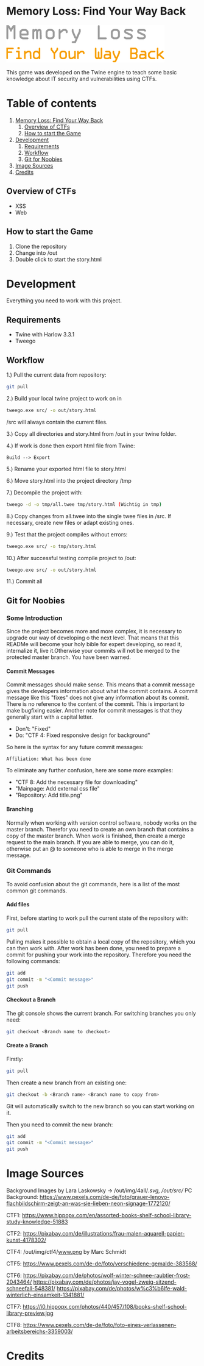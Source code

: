 # Memory Loss: Find Your Way Back
![](title.png)

This game was developed on the Twine engine to teach some basic knowledge about IT security and vulnerabilities using CTFs.

# Table of contents
1. [Memory Loss: Find Your Way Back](#memory-loss-find-your-way-back)
    1. [Overview of CTFs](#overview-of-ctfs)
    2. [How to start the Game](#how-to-start-the-game)
2. [Development](#development)
    1. [Requirements](#requirements)
    2. [Workflow](#workflow)
    3. [Git for Noobies](#git-for-noobies)
3. [Image Sources](#image-sources)
3. [Credits](#credits)

## Overview of CTFs
- XSS
- Web

## How to start the Game
1. Clone the repository
2. Change into /out
3. Double click to start the story.html

# Development
Everything you need to work with this project.

## Requirements
- Twine with Harlow 3.3.1
- Tweego

## Workflow 
1.) Pull the current data from repository:
```sh
git pull
```

2.) Build your local twine project to work on in 
```sh
tweego.exe src/ -o out/story.html
```
/src will always contain the current files.

3.) Copy all directories and story.html from /out in your twine folder. 

4.) If work is done then export html file from Twine:
```
Build --> Export 
```

5.) Rename your exported html file to story.html

6.) Move story.html into the project directory /tmp

7.) Decompile the project with:
```sh
tweego -d -o tmp/all.twee tmp/story.html (Wichtig in tmp)
```

8.) Copy changes from all.twee into the single twee files in /src. If necessary, create new files or adapt existing ones. 

9.) Test that the project compiles without errors:
```sh
tweego.exe src/ -o tmp/story.html
```

10.) After successful testing compile project to /out:
```sh
tweego.exe src/ -o out/story.html
```

11.) Commit all 

## Git for Noobies

### Some Introduction
Since the project becomes more and more complex, it is necessary to upgrade our way of developing o the next level. That means that this READMe will become your holy bible for expert developing, so read it, internalize it, live it.Otherwise your commits will not be merged to the protected master branch. You have been warned.

#### Commit Messages
Commit messages should make sense. This means that a commit message gives the developers information about what the commit contains.
A commit message like this "fixes" does not give any information about its commit. There is no reference to the content of the commit. This is important to make bugfixing easier. Another note for commit messages is that they generally start with a capital letter.

- Don't: "Fixed"
- Do: "CTF 4: Fixed responsive design for background"

So here is the syntax for any future commit messages:
```
Affiliation: What has been done
```

To eliminate any further confusion, here are some more examples:
- "CTF 8: Add the necessary file for downloading"
- "Mainpage: Add external css file"
- "Repository: Add title.png"

#### Branching
Normally when working with version control software, nobody works on the master branch. Therefor you need to create an own branch that contains a copy of the master branch. When work is finished, then create a merge request to the main branch. If you are able to merge, you can do it, otherwise put an @ to someone who is able to merge in the merge message.

### Git Commands
To avoid confusion about the git commands, here is a list of the most common git commands.

#### Add files
First, before starting to work pull the current state of the repository with:
```sh
git pull
```

Pulling makes it possible to obtain a local copy of the repository, which you can then work with.
After work has been done, you need to prepare a commit for pushing your work into the repository. 
Therefore you need the following commands:
```sh
git add
git commit -m "<Commit message>"
git push
```

#### Checkout a Branch
The git console shows the current branch. For switching branches you only need:
```sh
git checkout <Branch name to checkout>
```

#### Create a Branch
Firstly:
```sh
git pull
```

Then create a new branch from an existing one:
```sh
git checkout -b <Branch name> <Branch name to copy from>
```

Git will automatically switch to the new branch so you can start working on it.

Then you need to commit the new branch: 
```sh
git add
git commit -m "<Commit message>"
git push
```
# Image Sources
Background Images by Lara Laskowsky -> /out/img/4all/*.svg, /out/src/*
PC Background: https://www.pexels.com/de-de/foto/grauer-lenovo-flachbildschirm-zeigt-an-was-sie-lieben-neon-signage-1772120/

CTF1:
https://www.hippopx.com/en/assorted-books-shelf-school-library-study-knowledge-51883

CTF2:
https://pixabay.com/de/illustrations/frau-malen-aquarell-papier-kunst-4178302/

CTF4:
/out/img/ctf4/www.png by Marc Schmidt

CTF5:
https://www.pexels.com/de-de/foto/verschiedene-gemalde-383568/

CTF6:
https://pixabay.com/de/photos/wolf-winter-schnee-raubtier-frost-2043464/
https://pixabay.com/de/photos/jay-vogel-zweig-sitzend-schneefall-548381/
https://pixabay.com/de/photos/w%c3%b6lfe-wald-winterlich-einsamkeit-1341881/

CTF7:
https://i0.hippopx.com/photos/440/457/108/books-shelf-school-library-preview.jpg

CTF8:
https://www.pexels.com/de-de/foto/foto-eines-verlassenen-arbeitsbereichs-3359003/

# Credits
